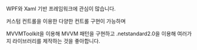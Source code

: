 WPF와 Xaml 기반 프레임워크에 관심이 많습니다.

커스텀 컨트롤을 이용한 다양한 컨트롤 구현이 가능하며

MVVMToolkit을 이용해 MVVM 패턴을 구현하고 .netstandard2.0을 이용해 여러가지 라이브러리를 제작하는 것을 좋아합니다.

<!---
tmdgjs9525/tmdgjs9525 is a ✨ special ✨ repository because its `README.md` (this file) appears on your GitHub profile.
You can click the Preview link to take a look at your changes.
--->
